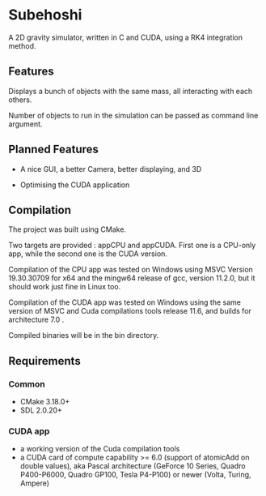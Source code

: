 # Subehoshi

A 2D gravity simulator, written in C and CUDA, using a RK4 integration method.

## Features

Displays a bunch of objects with the same mass, all interacting with each others.

Number of objects to run in the simulation can be passed as command line argument.

## Planned Features

- A nice GUI, a better Camera, better displaying, and 3D

- Optimising the CUDA application

## Compilation

The project was built using CMake.

Two targets are provided : appCPU and appCUDA. First one is a CPU-only app, while the second one is the CUDA version.

Compilation of the CPU app was tested on Windows using MSVC Version 19.30.30709 for x64 and the mingw64 release of gcc, version 11.2.0, but it should work just fine in Linux too.

Compilation of the CUDA app was tested on Windows using the same version of MSVC and Cuda compilations tools release 11.6, and builds for architecture 7.0 .

Compiled binaries will be in the bin directory.

## Requirements

### Common

- CMake 3.18.0+
- SDL 2.0.20+

### CUDA app

- a working version of the Cuda compilation tools
- a CUDA card of compute capability >= 6.0 (support of atomicAdd on double values), aka Pascal architecture (GeForce 10 Series, Quadro P400-P6000, Quadro GP100,  Tesla P4-P100) or newer (Volta, Turing, Ampere)

